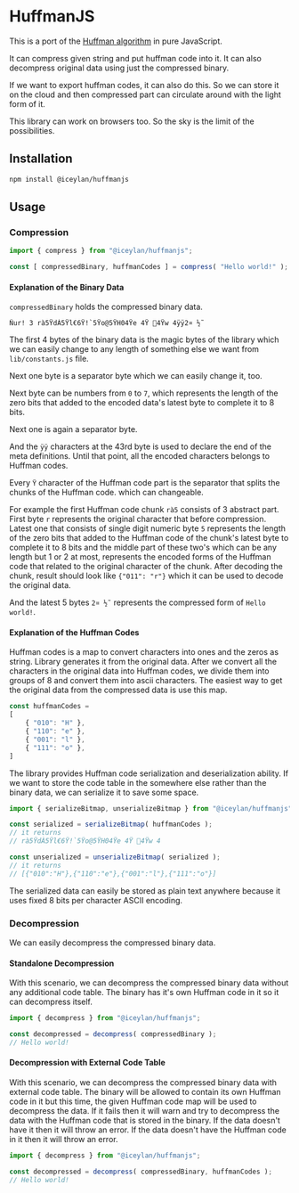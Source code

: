 # HuffmanJS
This is a port of the [Huffman algorithm](https://en.wikipedia.org/wiki/Huffman_coding) in pure JavaScript.

It can compress given string and put huffman code into it. It can also decompress original data using just the compressed binary.

If we want to export huffman codes, it can also do this. So we can store it on the cloud and then compressed part can circulate around with the light form of it.

This library can work on browsers too. So the sky is the limit of the possibilities.

## Installation
```bash
npm install @iceylan/huffmanjs
```

## Usage
### Compression
```js
import { compress } from "@iceylan/huffmanjs";

const [ compressedBinary, huffmanCodes ] = compress( "Hello world!" );
```

#### Explanation of the Binary Data
`compressedBinary` holds the compressed binary data.

```
Ñur! 3 rà5ŸdÀ5Ÿl€6Ÿ!`5Ÿo@5ŸH04Ÿe 4Ÿ 4Ÿw 4ÿÿ2¤ ½˜
```

The first 4 bytes of the binary data is the magic bytes of the library which we can easily change to any length of something else we want from `lib/constants.js` file.

Next one byte is a separator byte which we can easily change it, too.

Next byte can be numbers from `0` to `7`, which represents the length of the zero bits that added to the encoded data's latest byte to complete it to 8 bits.

Next one is again a separator byte.

And the `ÿÿ` characters at the 43rd byte is used to declare the end of the meta definitions. Until that point, all the encoded characters belongs to Huffman codes.

Every `Ÿ` character of the Huffman code part is the separator that splits the chunks of the Huffman code. which can changeable.

For example the first Huffman code chunk `rà5` consists of 3 abstract part. First byte `r` represents the original character that before compression. Latest one that consists of single digit numeric byte `5` represents the length of the zero bits that added to the Huffman code of the chunk's latest byte to complete it to 8 bits and the middle part of these two's which can be any length but 1 or 2 at most, represents the encoded forms of the Huffman code that related to the original character of the chunk. After decoding the chunk, result should look like `{"011": "r"}` which it can be used to decode the original data.

And the latest 5 bytes `2¤ ½˜` represents the compressed form of `Hello world!`.

#### Explanation of the Huffman Codes
Huffman codes is a map to convert characters into ones and the zeros as string. Library generates it from the original data. After we convert all the characters in the original data into Huffman codes, we divide them into groups of 8 and convert them into ascii characters. The easiest way to get the original data from the compressed data is use this map.

```js
const huffmanCodes =
[
	{ "010": "H" },
	{ "110": "e" },
	{ "001": "l" },
	{ "111": "o" },
]
```

The library provides Huffman code serialization and deserialization ability. If we want to store the code table in the somewhere else rather than the binary data, we can serialize it to save some space.

```js
import { serializeBitmap, unserializeBitmap } from "@iceylan/huffmanjs";

const serialized = serializeBitmap( huffmanCodes );
// it returns
// rà5ŸdÀ5Ÿl€6Ÿ!`5Ÿo@5ŸH04Ÿe 4Ÿ 4Ÿw 4

const unserialized = unserializeBitmap( serialized );
// it returns
// [{"010":"H"},{"110":"e"},{"001":"l"},{"111":"o"}]
```

The serialized data can easily be stored as plain text anywhere because it uses fixed 8 bits per character ASCII encoding.

### Decompression
We can easily decompress the compressed binary data.

#### Standalone Decompression
With this scenario, we can decompress the compressed binary data without any additional code table. The binary has it's own Huffman code in it so it can decompress itself.

```js
import { decompress } from "@iceylan/huffmanjs";

const decompressed = decompress( compressedBinary );
// Hello world!
```

#### Decompression with External Code Table
With this scenario, we can decompress the compressed binary data with external code table. The binary will be allowed to contain its own Huffman code in it but this time, the given Huffman code map will be used to decompress the data. If it fails then it will warn and try to decompress the data with the Huffman code that is stored in the binary. If the data doesn't have it then it will throw an error. If the data doesn't have the Huffman code in it then it will throw an error.

```js
import { decompress } from "@iceylan/huffmanjs";

const decompressed = decompress( compressedBinary, huffmanCodes );
// Hello world!
```
